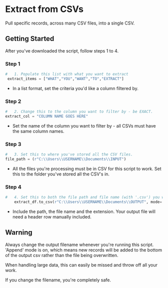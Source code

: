 # Extract from CSVs
Pull specific records, across many CSV files, into a single CSV. 


## Getting Started
After you've downloaded the script, follow steps 1 to 4. 

###  Step 1
```py
#   1. Populate this list with what you want to extract
 extract_items = ["WHAT","YOU","WANT","TO","EXTRACT"]
```
 - In a list format, set the criteria you'd like a column filtered by. 

###  Step 2
```py
#   2. Change this to the column you want to filter by - be EXACT. 
extract_col = "COLUMN NAME GOES HERE"
```
 - Set the name of the column you want to filter by - all CSVs must have the same column names.  

###  Step 3
```py
#   3. Set this to where you've stored all the CSV files. 
file_path = (r"C:\\Users\\USERNAME\\Documents\\INPUT")
```
 - All the files you're processing must be in CSV for this script to work. Set this to the folder you've stored all the CSV's in. 

###  Step 4
```py
#   4. Set this to both the file path and file name (with '.csv') you want to create.  
    extract_df.to_csv(r"C:\\Users\\USERNAME\\Documents\\OUTPUT", mode='a', index=False, header=False)
```
 - Include the path, the file name and the extension. Your output file will need a header row manually included. 


## Warning
Always change the output filename whenever you're running this script. 'Append' mode is on, which means new records will be added to the bottom of the output csv rather than the file being overwritten. 

When handling large data, this can easily be missed and throw off all your work. 

If you change the filename, you're completely safe.
